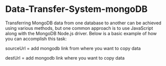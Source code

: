 # Data-Transfer-System-mongoDB
 Transferring MongoDB data from one database to another can be achieved using various methods, but one common approach is to use JavaScript along with the MongoDB Node.js driver. Below is a basic example of how you can accomplish this task:

sourceUrl = add mongodb link from where you want to copy data

destUrl = add mongodb link where you want to copy data
